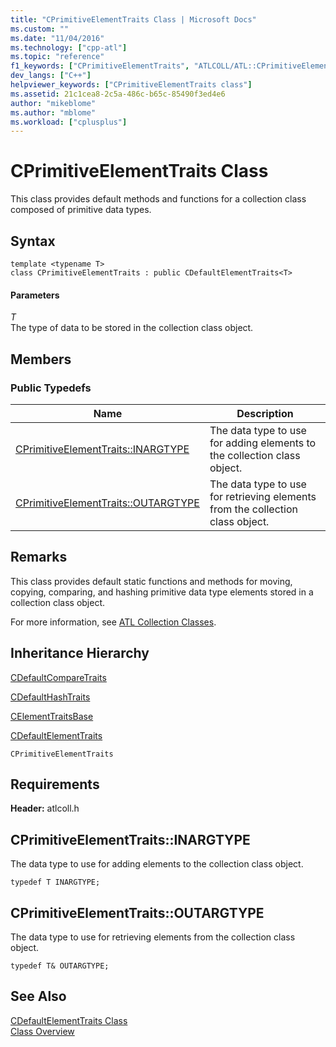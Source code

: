 ```yaml
---
title: "CPrimitiveElementTraits Class | Microsoft Docs"
ms.custom: ""
ms.date: "11/04/2016"
ms.technology: ["cpp-atl"]
ms.topic: "reference"
f1_keywords: ["CPrimitiveElementTraits", "ATLCOLL/ATL::CPrimitiveElementTraits", "ATLCOLL/ATL::CPrimitiveElementTraits::INARGTYPE", "ATLCOLL/ATL::CPrimitiveElementTraits::OUTARGTYPE"]
dev_langs: ["C++"]
helpviewer_keywords: ["CPrimitiveElementTraits class"]
ms.assetid: 21c1cea8-2c5a-486c-b65c-85490f3ed4e6
author: "mikeblome"
ms.author: "mblome"
ms.workload: ["cplusplus"]
---
```

# CPrimitiveElementTraits Class

This class provides default methods and functions for a collection class composed of primitive data types.

## Syntax

```
template <typename T>  
class CPrimitiveElementTraits : public CDefaultElementTraits<T>
```

#### Parameters

*T*  
The type of data to be stored in the collection class object.

## Members

### Public Typedefs

|Name|Description|
|----------|-----------------|
|[CPrimitiveElementTraits::INARGTYPE](#inargtype)|The data type to use for adding elements to the collection class object.|
|[CPrimitiveElementTraits::OUTARGTYPE](#outargtype)|The data type to use for retrieving elements from the collection class object.|

## Remarks

This class provides default static functions and methods for moving, copying, comparing, and hashing primitive data type elements stored in a collection class object.

For more information, see [ATL Collection Classes](../../atl/atl-collection-classes.md).

## Inheritance Hierarchy

[CDefaultCompareTraits](../../atl/reference/cdefaultcomparetraits-class.md)

[CDefaultHashTraits](../../atl/reference/cdefaulthashtraits-class.md)

[CElementTraitsBase](../../atl/reference/celementtraitsbase-class.md)

[CDefaultElementTraits](../../atl/reference/cdefaultelementtraits-class.md)

`CPrimitiveElementTraits`

## Requirements

**Header:** atlcoll.h

##  <a name="inargtype"></a>  CPrimitiveElementTraits::INARGTYPE

The data type to use for adding elements to the collection class object.

```
typedef T INARGTYPE;
```

##  <a name="outargtype"></a>  CPrimitiveElementTraits::OUTARGTYPE

The data type to use for retrieving elements from the collection class object.

```
typedef T& OUTARGTYPE;
```

## See Also

[CDefaultElementTraits Class](../../atl/reference/cdefaultelementtraits-class.md)   
[Class Overview](../../atl/atl-class-overview.md)
